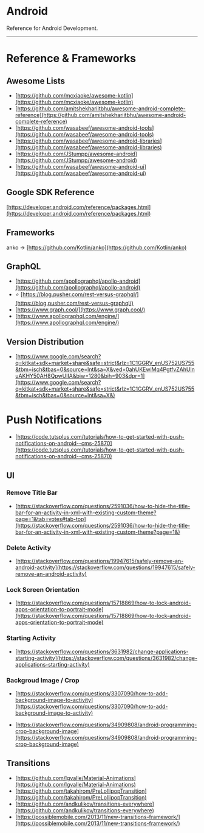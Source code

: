 # Android

Reference for Android Development.

---

# Reference & Frameworks

## Awesome Lists

- [https://github.com/mcxiaoke/awesome-kotlin](https://github.com/mcxiaoke/awesome-kotlin)
- [https://github.com/amitshekhariitbhu/awesome-android-complete-reference](https://github.com/amitshekhariitbhu/awesome-android-complete-reference)
- [https://github.com/wasabeef/awesome-android-tools](https://github.com/wasabeef/awesome-android-tools)
- [https://github.com/wasabeef/awesome-android-libraries](https://github.com/wasabeef/awesome-android-libraries)
- [https://github.com/JStumpp/awesome-android](https://github.com/JStumpp/awesome-android)
- [https://github.com/wasabeef/awesome-android-ui](https://github.com/wasabeef/awesome-android-ui)

## Google SDK Reference
[https://developer.android.com/reference/packages.html](https://developer.android.com/reference/packages.html)

## Frameworks
anko -> [https://github.com/Kotlin/anko](https://github.com/Kotlin/anko)

## GraphQL
- [https://github.com/apollographql/apollo-android](https://github.com/apollographql/apollo-android)
- :star: [https://blog.pusher.com/rest-versus-graphql/](https://blog.pusher.com/rest-versus-graphql/)
- [https://www.graph.cool/](https://www.graph.cool/)
- [https://www.apollographql.com/engine/](https://www.apollographql.com/engine/)

## Version Distribution
- [https://www.google.com/search?q=kitkat+sdk+market+share&safe=strict&rlz=1C1GGRV_enUS752US755&tbm=isch&tbas=0&source=lnt&sa=X&ved=0ahUKEwiMq4PgtfvZAhUlnuAKHY50AH8QpwUIIA&biw=1280&bih=903&dpr=1](https://www.google.com/search?q=kitkat+sdk+market+share&safe=strict&rlz=1C1GGRV_enUS752US755&tbm=isch&tbas=0&source=lnt&sa=X&)


# Push Notifications
- [https://code.tutsplus.com/tutorials/how-to-get-started-with-push-notifications-on-android--cms-25870](https://code.tutsplus.com/tutorials/how-to-get-started-with-push-notifications-on-android--cms-25870)




## UI


### Remove Title Bar
- [https://stackoverflow.com/questions/2591036/how-to-hide-the-title-bar-for-an-activity-in-xml-with-existing-custom-theme?page=1&tab=votes#tab-top](https://stackoverflow.com/questions/2591036/how-to-hide-the-title-bar-for-an-activity-in-xml-with-existing-custom-theme?page=1&)

### Delete Activity
- [https://stackoverflow.com/questions/19947615/safely-remove-an-android-activity](https://stackoverflow.com/questions/19947615/safely-remove-an-android-activity)

### Lock Screen Orientation
- [https://stackoverflow.com/questions/15718869/how-to-lock-android-apps-orientation-to-portrait-mode](https://stackoverflow.com/questions/15718869/how-to-lock-android-apps-orientation-to-portrait-mode)

### Starting Activity
- [https://stackoverflow.com/questions/3631982/change-applications-starting-activity](https://stackoverflow.com/questions/3631982/change-applications-starting-activity)

### Backgroud Image / Crop
- [https://stackoverflow.com/questions/3307090/how-to-add-background-image-to-activity](https://stackoverflow.com/questions/3307090/how-to-add-background-image-to-activity)


- [https://stackoverflow.com/questions/34909808/android-programming-crop-background-image](https://stackoverflow.com/questions/34909808/android-programming-crop-background-image)

## Transitions
- [https://github.com/lgvalle/Material-Animations](https://github.com/lgvalle/Material-Animations)
- [https://github.com/takahirom/PreLollipopTransition](https://github.com/takahirom/PreLollipopTransition)
- [https://github.com/andkulikov/transitions-everywhere](https://github.com/andkulikov/transitions-everywhere)
- [https://possiblemobile.com/2013/11/new-transitions-framework/](https://possiblemobile.com/2013/11/new-transitions-framework/)
